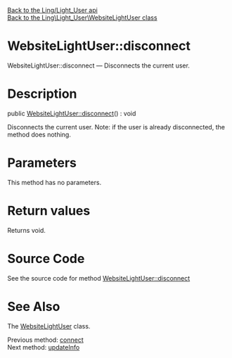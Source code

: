[Back to the Ling/Light_User api](https://github.com/lingtalfi/Light_User/blob/master/doc/api/Ling/Light_User.md)<br>
[Back to the Ling\Light_User\WebsiteLightUser class](https://github.com/lingtalfi/Light_User/blob/master/doc/api/Ling/Light_User/WebsiteLightUser.md)


WebsiteLightUser::disconnect
================



WebsiteLightUser::disconnect — Disconnects the current user.




Description
================


public [WebsiteLightUser::disconnect](https://github.com/lingtalfi/Light_User/blob/master/doc/api/Ling/Light_User/WebsiteLightUser/disconnect.md)() : void




Disconnects the current user.
Note: if the user is already disconnected, the method does nothing.




Parameters
================

This method has no parameters.


Return values
================

Returns void.








Source Code
===========
See the source code for method [WebsiteLightUser::disconnect](https://github.com/lingtalfi/Light_User/blob/master/WebsiteLightUser.php#L211-L215)


See Also
================

The [WebsiteLightUser](https://github.com/lingtalfi/Light_User/blob/master/doc/api/Ling/Light_User/WebsiteLightUser.md) class.

Previous method: [connect](https://github.com/lingtalfi/Light_User/blob/master/doc/api/Ling/Light_User/WebsiteLightUser/connect.md)<br>Next method: [updateInfo](https://github.com/lingtalfi/Light_User/blob/master/doc/api/Ling/Light_User/WebsiteLightUser/updateInfo.md)<br>

